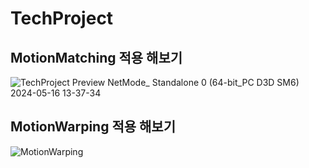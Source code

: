 # TechProject



<u></u>
## MotionMatching 적용 해보기

![TechProject Preview  NetMode_ Standalone 0   (64-bit_PC D3D SM6) 2024-05-16 13-37-34](https://github.com/kwonymo88/TechProject/assets/39462665/19581ef5-73b8-4f66-a366-da0ee7b1925a)

## MotionWarping 적용 해보기
![MotionWarping](https://github.com/kwonymo88/TechProject/assets/39462665/4b883f7d-00d4-4c10-b91d-a02537f27da4)

